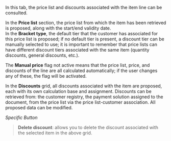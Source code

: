 In this tab, the price list and discounts associated with the item line can be consulted.

In the **Price list** section, the price list from which the item has been retrieved is proposed, along with the start/end validity date.  
In the **Bracket type**, the default tier that the customer has associated for this price list is proposed; if no default tier is present, a discount tier can be manually selected to use; it is important to remember that price lists can have different discount tiers associated with the same item (quantity discounts, general discounts, etc.).

The **Manual price** flag not active means that the price list, price, and discounts of the line are all calculated automatically; if the user changes any of these, the flag will be activated.

In the **Discounts** grid, all discounts associated with the item are proposed, each with its own calculation base and assignment. Discounts can be retrieved from: the customer registry, the payment solution assigned to the document, from the price list via the price list-customer association. All proposed data can be modified.

*Specific Button*

> **Delete discount**: allows you to delete the discount associated with the selected item in the above grid.